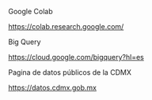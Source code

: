 Google Colab

https://colab.research.google.com/

Big Query

https://cloud.google.com/bigquery?hl=es

Pagina de datos públicos de la CDMX

https://datos.cdmx.gob.mx

